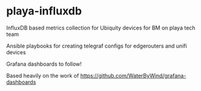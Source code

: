 # playa-influxdb
InfluxDB based metrics collection for Ubiquity devices for BM on playa tech team

Ansible playbooks for creating telegraf configs for edgerouters and unifi devices

Grafana dashboards to follow!

Based heavily on the work of https://github.com/WaterByWind/grafana-dashboards
